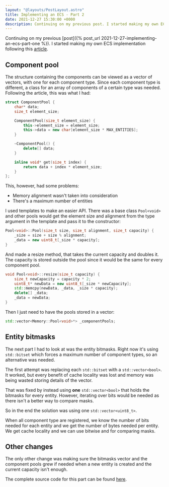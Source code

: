```yaml
---
layout: "@layouts/PostLayout.astro"
title: Implementing an ECS - Part 2
date: 2021-12-27 15:30:00 +0000
description: Continuing on my previous post. I started making my own ECS implementation...
---
```


Continuing on my previous [post]({% post_url 2021-12-27-implementing-an-ecs-part-one %}). I started making my own ECS implementation following this [article](https://www.david-colson.com/2020/02/09/making-a-simple-ecs.html).

## Component pool

The structure containing the components can be viewed as a vector of vectors, with one for each component type. Since each component type is different, a class for an array of components of a certain type was needed. Following the article, this was what I had:

```cpp
struct ComponentPool {
    char* data;
    size_t element_size;

    ComponentPool(size_t element_size) {
        this->element_size = element_size;
        this->data = new char[element_size * MAX_ENTITIES];
    }

    ~ComponentPool() {
        delete[] data;
    }

    inline void* get(size_t index) {
        return data + index * element_size;
    }
};
```

This, however, had some problems:

- Memory alignment wasn't taken into consideration
- There's a maximum number of entities

I used templates to make an easier API. There was a base class `Pool<void>` and other pools would get the element size and alignment from the type argument in the template and pass it to the constructor:

```cpp
Pool<void>::Pool(size_t size, size_t alignment, size_t capacity) {
    _size = size + size % alignment;
    _data = new uint8_t[_size * capacity];
}
```

And made a resize method, that takes the current capacity and doubles it. The capacity is stored outside the pool since it would be the same for every component pool.

```cpp
void Pool<void>::resize(size_t capacity) {
    size_t newCapacity = capacity * 2;
    uint8_t* newData = new uint8_t[_size * newCapacity];
    std::memcpy(newData, _data, _size * capacity);
    delete[] _data;
    _data = newData;
}
```

Then I just need to have the pools stored in a vector:

```cpp
std::vector<Memory::Pool<void>*> _componentPools;
```

## Entity bitmasks

The next part I had to look at was the entity bitmasks. Right now it's using `std::bitset` which forces a maximum number of component types, so an alternative was needed.

The first attempt was replacing each `std::bitset` with a `std::vector<bool>`. It worked, but every benefit of cache locality was lost and memory was being wasted storing details of the vector.

That was fixed by instead using **one** `std::vector<bool>` that holds the bitmasks for every entity. However, iterating over bits would be needed as there isn't a better way to compare masks.

So in the end the solution was using one `std::vector<uint8_t>`.

When all component type are registered, we know the number of bits needed for each entity and we get the number of bytes needed per entity. We get cache locality and we can use bitwise and for comparing masks.

## Other changes

The only other change was making sure the bitmasks vector and the component pools grew if needed when a new entity is created and the current capacity isn't enough.

The complete source code for this part can be found [here](https://github.com/EdSwordsmith/my_ecs/tree/4a9c2a98ca3b9ad8d5a1db259c245004f33fd876).

